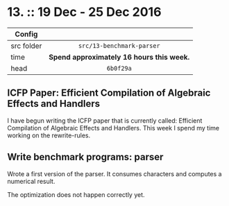 # 13. :: 19 Dec - 25 Dec 2016
| Config        |          |
| ------------- |:--------:|
| src folder    | `src/13-benchmark-parser` |
| time          | **Spend approximately 16 hours this week.**      |
| head          | `6b0f29a`      |

## ICFP Paper: Efficient Compilation of Algebraic Effects and Handlers
I have begun writing the ICFP paper that is currently called: Efficient Compilation of Algebraic Effects and Handlers.
This week I spend my time working on the rewrite-rules.

## Write benchmark programs: parser
Wrote a first version of the parser. It consumes characters and computes a numerical result.

The optimization does not happen correctly yet.
